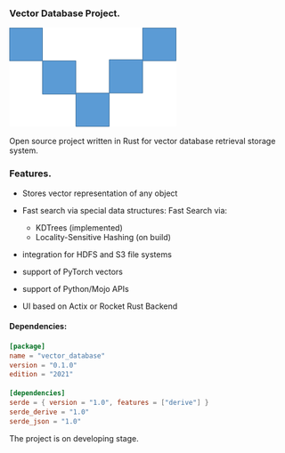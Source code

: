 ### Vector Database Project.

![logo](./assets/vector_db.png)

Open source project written in Rust for vector database retrieval storage system.

### Features.

- Stores vector representation of any object
- Fast search via special data structures:
    Fast Search via:
    - KDTrees (implemented)
    - Locality-Sensitive Hashing (on build)

- integration for HDFS and S3 file systems 
- support of PyTorch vectors
- support of Python/Mojo APIs
- UI based on Actix or Rocket Rust Backend

#### Dependencies:

```toml
[package]
name = "vector_database"
version = "0.1.0"
edition = "2021"

[dependencies]
serde = { version = "1.0", features = ["derive"] }
serde_derive = "1.0"
serde_json = "1.0"
```

The project is on developing stage.